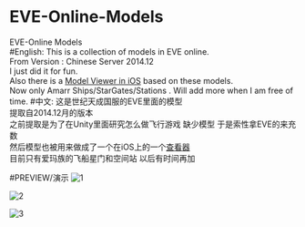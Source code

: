 # EVE-Online-Models
EVE-Online Models   
#English:
This is a collection of models in EVE online.  
From Version : Chinese Server 2014.12  
I just did it for fun.   
Also there is a [Model Viewer in iOS](https://itunes.apple.com/us/app/eve-ai-ma-zu-mo-xing-cha-kan/id983955784?l=zh&ls=1&mt=8) based on these models.  
Now only Amarr Ships/StarGates/Stations . Will add more when I am free of time.
#中文:
这是世纪天成国服的EVE里面的模型  
提取自2014.12月的版本  
之前提取是为了在Unity里面研究怎么做飞行游戏 缺少模型 于是索性拿EVE的来充数    
然后模型也被用来做成了一个在iOS上的一个[查看器](https://itunes.apple.com/us/app/eve-ai-ma-zu-mo-xing-cha-kan/id983955784?l=zh&ls=1&mt=8)  
目前只有爱玛族的飞船星门和空间站 以后有时间再加

#PREVIEW/演示
![1](https://github.com/JustinFincher/EVE-Online-Models-Textures/blob/master/Preview_Pics/1.png?raw=true)

![2](https://github.com/JustinFincher/EVE-Online-Models-Textures/blob/master/Preview_Pics/2.png?raw=true)

![3](https://github.com/JustinFincher/EVE-Online-Models-Textures/blob/master/Preview_Pics/3.png?raw=true)

